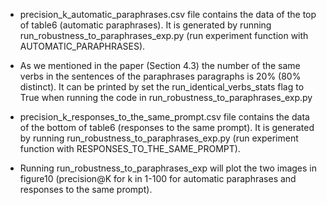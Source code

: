 * precision_k_automatic_paraphrases.csv file contains the data of the top of table6 (automatic paraphrases).
It is generated by running run_robustness_to_paraphrases_exp.py (run experiment function with AUTOMATIC_PARAPHRASES).

* As we mentioned in the paper (Section 4.3) the number of the same verbs in the sentences of the paraphrases paragraphs is 
20% (80% distinct). It can be printed by set the run_identical_verbs_stats flag to True 
when running the code in run_robustness_to_paraphrases_exp.py
  
* precision_k_responses_to_the_same_prompt.csv file contains the data of the bottom of table6 (responses to the same prompt).
It is generated by running run_robustness_to_paraphrases_exp.py  (run experiment function with RESPONSES_TO_THE_SAME_PROMPT).
  
* Running run_robustness_to_paraphrases_exp will plot the two
images in figure10 (precision@K for k in 1-100 for automatic paraphrases and responses to the same prompt).
  